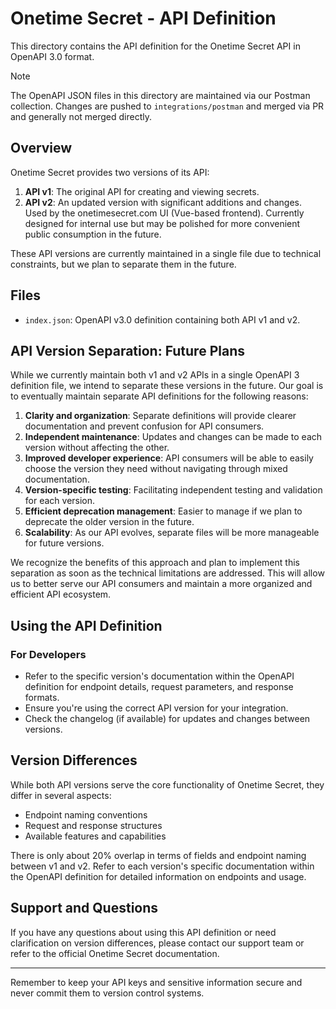 # Onetime Secret - API Definition

This directory contains the API definition for the Onetime Secret API in OpenAPI 3.0 format.

> [!NOTE]
> The OpenAPI JSON files in this directory are maintained via our Postman collection. Changes are pushed to `integrations/postman` and merged via PR and generally not merged directly.

## Overview

Onetime Secret provides two versions of its API:

1. **API v1**: The original API for creating and viewing secrets.
2. **API v2**: An updated version with significant additions and changes. Used by the onetimesecret.com UI (Vue-based frontend). Currently designed for internal use but may be polished for more convenient public consumption in the future.

These API versions are currently maintained in a single file due to technical constraints, but we plan to separate them in the future.
## Files

- `index.json`: OpenAPI v3.0 definition containing both API v1 and v2.

## API Version Separation: Future Plans

While we currently maintain both v1 and v2 APIs in a single OpenAPI 3 definition file, we intend to separate these versions in the future. Our goal is to eventually maintain separate API definitions for the following reasons:

1. **Clarity and organization**: Separate definitions will provide clearer documentation and prevent confusion for API consumers.
2. **Independent maintenance**: Updates and changes can be made to each version without affecting the other.
3. **Improved developer experience**: API consumers will be able to easily choose the version they need without navigating through mixed documentation.
4. **Version-specific testing**: Facilitating independent testing and validation for each version.
5. **Efficient deprecation management**: Easier to manage if we plan to deprecate the older version in the future.
6. **Scalability**: As our API evolves, separate files will be more manageable for future versions.

We recognize the benefits of this approach and plan to implement this separation as soon as the technical limitations are addressed. This will allow us to better serve our API consumers and maintain a more organized and efficient API ecosystem.

## Using the API Definition

### For Developers

- Refer to the specific version's documentation within the OpenAPI definition for endpoint details, request parameters, and response formats.
- Ensure you're using the correct API version for your integration.
- Check the changelog (if available) for updates and changes between versions.

## Version Differences

While both API versions serve the core functionality of Onetime Secret, they differ in several aspects:

- Endpoint naming conventions
- Request and response structures
- Available features and capabilities

There is only about 20% overlap in terms of fields and endpoint naming between v1 and v2. Refer to each version's specific documentation within the OpenAPI definition for detailed information on endpoints and usage.

## Support and Questions

If you have any questions about using this API definition or need clarification on version differences, please contact our support team or refer to the official Onetime Secret documentation.

---

Remember to keep your API keys and sensitive information secure and never commit them to version control systems.
